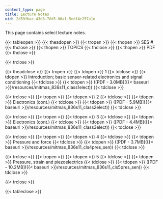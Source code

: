 ```yaml
---
content_type: page
title: Lecture Notes
uid: 2d59fbac-43d3-78d5-00a1-5edf4c257a1e
---
```


This page contains select lecture notes.

{{< tableopen >}}
{{< theadopen >}}
{{< tropen >}}
{{< thopen >}}
SES #
{{< thclose >}}
{{< thopen >}}
TOPICS
{{< thclose >}}
{{< thopen >}}
PDF
{{< thclose >}}

{{< trclose >}}

{{< theadclose >}}
{{< tropen >}}
{{< tdopen >}}
1
{{< tdclose >}}
{{< tdopen >}}
Introduction; basic sensor-related electronics and signal conditioning
{{< tdclose >}}
{{< tdopen >}}
([PDF - 3.0MB]({{< baseurl >}}/resources/mitmas_836s11_class1elect))
{{< tdclose >}}

{{< trclose >}}
{{< tropen >}}
{{< tdopen >}}
2
{{< tdclose >}}
{{< tdopen >}}
Electronics (cont.)
{{< tdclose >}}
{{< tdopen >}}
([PDF - 5.9MB]({{< baseurl >}}/resources/mitmas_836s11_class2elect))
{{< tdclose >}}

{{< trclose >}}
{{< tropen >}}
{{< tdopen >}}
3
{{< tdclose >}}
{{< tdopen >}}
Electronics (cont.)
{{< tdclose >}}
{{< tdopen >}}
([PDF - 4.4MB]({{< baseurl >}}/resources/mitmas_836s11_class3elect))
{{< tdclose >}}

{{< trclose >}}
{{< tropen >}}
{{< tdopen >}}
4
{{< tdclose >}}
{{< tdopen >}}
Pressure and force
{{< tdclose >}}
{{< tdopen >}}
([PDF - 3.7MB]({{< baseurl >}}/resources/mitmas_836s11_cls4pres_sen))
{{< tdclose >}}

{{< trclose >}}
{{< tropen >}}
{{< tdopen >}}
5
{{< tdclose >}}
{{< tdopen >}}
Pressure, strain and piezoelectrics
{{< tdclose >}}
{{< tdopen >}}
([PDF - 10.2MB]({{< baseurl >}}/resources/mitmas_836s11_cls5pres_sen))
{{< tdclose >}}

{{< trclose >}}

{{< tableclose >}}